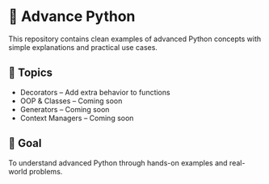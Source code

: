# 🐍 Advance Python

This repository contains clean examples of advanced Python concepts with simple explanations and practical use cases.

## 📂 Topics

- Decorators – Add extra behavior to functions
- OOP & Classes – Coming soon
- Generators – Coming soon
- Context Managers – Coming soon


## 🧠 Goal

To understand advanced Python through hands-on examples and real-world problems.

